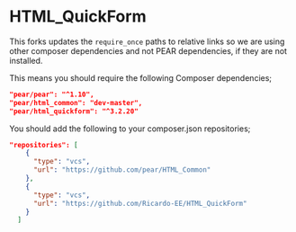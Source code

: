 # HTML_QuickForm

This forks updates the `require_once` paths to relative links so we are using other composer dependencies
and not PEAR dependencies, if they are not installed.

This means you should require the following Composer dependencies;

```json
"pear/pear": "^1.10",
"pear/html_common": "dev-master",
"pear/html_quickform": "^3.2.20"
```

You should add the following to your composer.json repositories;

```json
"repositories": [
    {
      "type": "vcs",
      "url": "https://github.com/pear/HTML_Common"
    },
    {
      "type": "vcs",
      "url": "https://github.com/Ricardo-EE/HTML_QuickForm"
    }
  ]
```
